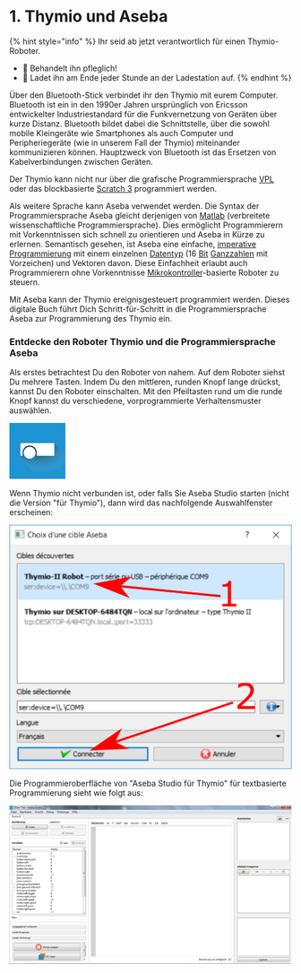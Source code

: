 # 1. Thymio und Aseba

{% hint style="info" %}
Ihr seid ab jetzt verantwortlich für einen Thymio-Roboter. 

* 🤖 Behandelt ihn pfleglich!
* 🔋 Ladet ihn am Ende jeder Stunde an der Ladestation auf.
{% endhint %}

Über den Bluetooth-Stick verbindet ihr den Thymio mit eurem Computer. Bluetooth ist ein in den 1990er Jahren ursprünglich von Ericsson entwickelter Industriestandard für die Funkvernetzung von Geräten über kurze Distanz. Bluetooth bildet dabei die Schnittstelle, über die sowohl mobile Kleingeräte wie Smartphones als auch Computer und Peripheriegeräte \(wie in unserem Fall der Thymio\) miteinander kommunizieren können. Hauptzweck von Bluetooth ist das Ersetzen von Kabelverbindungen zwischen Geräten.

Der Thymio kann nicht nur über die grafische Programmiersprache [VPL ](https://aseba.wdfiles.com/local--files/de:visualprogramming/thymio-vpl-ref-card-de.pdf)oder das blockbasierte [Scratch 3](https://scratch.mit.edu/projects/editor/?tutorial=getStarted) programmiert werden.

Als weitere Sprache kann Aseba verwendet werden. Die Syntax der Programmiersprache Aseba gleicht derjenigen von [Matlab](http://de.wikipedia.org/wiki/Matlab) \(verbreitete wissenschaftliche Programmiersprache\). Dies ermöglicht Programmierern mit Vorkenntnissen sich schnell zu orientieren und Aseba in Kürze zu erlernen. Semantisch gesehen, ist Aseba eine einfache, [imperative Programmierung](http://de.wikipedia.org/wiki/Imperative_Programmierung) mit einem einzelnen [Datentyp](http://de.wikipedia.org/wiki/Datentyp) \(16 [Bit](http://de.wikipedia.org/wiki/Bit) [Ganzzahlen](http://de.wikipedia.org/wiki/Integer_%28Datentyp%29) mit Vorzeichen\) und Vektoren davon. Diese Einfachheit erlaubt auch Programmierern ohne Vorkenntnisse [Mikrokontroller](http://de.wikipedia.org/wiki/Mikrocontroller)-basierte Roboter zu steuern. 

Mit Aseba kann der Thymio ereignisgesteuert programmiert werden. Dieses digitale Buch führt Dich Schritt-für-Schritt in die Programmiersprache Aseba zur Programmierung des Thymio ein.

### Entdecke den Roboter Thymio und die Programmiersprache Aseba

Als erstes betrachtest Du den Roboter von nahem. Auf dem Roboter siehst Du mehrere Tasten. Indem Du den mittleren, runden Knopf lange drückst, kannst Du den Roboter einschalten. Mit den Pfeiltasten rund um die runde Knopf kannst du verschiedene, vorprogrammierte Verhaltensmuster auswählen.

![Starte Aseba Studio f&#xFC;r Thymio](../.gitbook/assets/thumbnail.jpg)

Wenn Thymio nicht verbunden ist, oder falls Sie Aseba Studio starten \(nicht die Version "für Thymio"\), dann wird das nachfolgende Auswahlfenster erscheinen:

![W&#xE4;hle &quot;Deutsch&quot; als Sprache aus](../.gitbook/assets/connexion.png)

Die Programmieroberfläche von "Aseba Studio für Thymio" für textbasierte Programmierung sieht wie folgt aus:

![Programmieroberfl&#xE4;che](../.gitbook/assets/studio.png)

